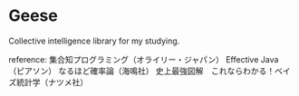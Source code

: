 Geese
=====

Collective intelligence library for my studying.

reference:
集合知プログラミング（オライリー・ジャパン）
Effective Java（ピアソン）
なるほど確率論（海鳴社）
史上最強図解　これならわかる！ベイズ統計学（ナツメ社）
